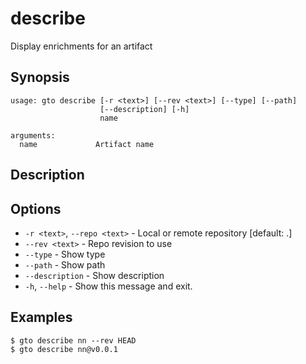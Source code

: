 # describe

Display enrichments for an artifact

## Synopsis

```usage
usage: gto describe [-r <text>] [--rev <text>] [--type] [--path]
                    [--description] [-h]
                    name

arguments:
  name             Artifact name
```

## Description

## Options

- `-r <text>`, `--repo <text>` - Local or remote repository [default: .]
- `--rev <text>` - Repo revision to use
- `--type` - Show type
- `--path` - Show path
- `--description` - Show description
- `-h`, `--help` - Show this message and exit.

## Examples

    $ gto describe nn --rev HEAD
    $ gto describe nn@v0.0.1
